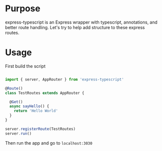 # Purpose
express-typescript is an Express wrapper with typescript, annotations, and better route handling.
Let's try to help add structure to these express routes.

# Usage
First build the script
```ts

import { server, AppRouter } from 'express-typescript'

@Route()
class TestRoutes extends AppRouter {

  @Get()
  async sayHello() {
    return 'Hello World'
  }
}

server.registerRoute(TestRoutes)
server.run()

```
Then run the app and go to `localhost:3030`
